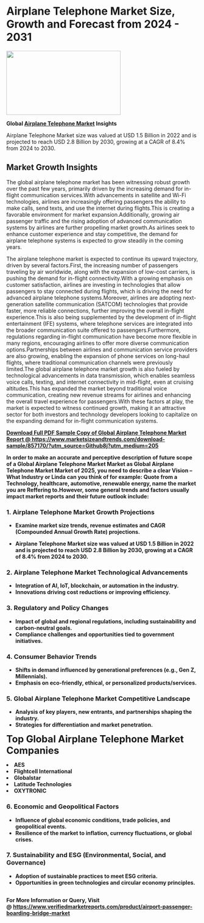 <H1>Airplane Telephone Market Size, Growth and Forecast from 2024 - 2031</H1><img class="aligncenter size-medium wp-image-584254" src="https://thirdeyenews.in/wp-content/uploads/2024/09/Global-Market-Research-300x168.jpeg" alt="" width="300" height="168" /><p><strong>Global&nbsp;<a href="https://www.marketsizeandtrends.com/download-sample/857170/?utm_source=Github8j?utm_medium=205">Airplane Telephone Market</a> Insights</strong></p><p>Airplane Telephone Market size was valued at USD 1.5 Billion in 2022 and is projected to reach USD 2.8 Billion by 2030, growing at a CAGR of 8.4% from 2024 to 2030.</p><p><h2>Market Growth Insights</h2> <p>The global airplane telephone market has been witnessing robust growth over the past few years, primarily driven by the increasing demand for in-flight communication services.With advancements in satellite and Wi-Fi technologies, airlines are increasingly offering passengers the ability to make calls, send texts, and use the internet during flights.This is creating a favorable environment for market expansion.Additionally, growing air passenger traffic and the rising adoption of advanced communication systems by airlines are further propelling market growth.As airlines seek to enhance customer experience and stay competitive, the demand for airplane telephone systems is expected to grow steadily in the coming years.</p> <p><strong><a href="#"></a></strong></p> <p>The airplane telephone market is expected to continue its upward trajectory, driven by several factors.First, the increasing number of passengers traveling by air worldwide, along with the expansion of low-cost carriers, is pushing the demand for in-flight connectivity.With a growing emphasis on customer satisfaction, airlines are investing in technologies that allow passengers to stay connected during flights, which is driving the need for advanced airplane telephone systems.Moreover, airlines are adopting next-generation satellite communication (SATCOM) technologies that provide faster, more reliable connections, further improving the overall in-flight experience.This is also being supplemented by the development of in-flight entertainment (IFE) systems, where telephone services are integrated into the broader communication suite offered to passengers.Furthermore, regulations regarding in-flight communication have become more flexible in many regions, encouraging airlines to offer more diverse communication options.Partnerships between airlines and communication service providers are also growing, enabling the expansion of phone services on long-haul flights, where traditional communication channels were previously limited.The global airplane telephone market growth is also fueled by technological advancements in data transmission, which enables seamless voice calls, texting, and internet connectivity in mid-flight, even at cruising altitudes.This has expanded the market beyond traditional voice communication, creating new revenue streams for airlines and enhancing the overall travel experience for passengers.With these factors at play, the market is expected to witness continued growth, making it an attractive sector for both investors and technology developers looking to capitalize on the expanding demand for in-flight communication systems.</p> <p><strong><a href="#"></p><p><span class=""><strong>Download Full PDF Sample Copy of Global Airplane Telephone Market Report</strong> @ <a href="https://www.marketsizeandtrends.com/download-sample/857170/?utm_source=Github8j?utm_medium=205" target="_blank">https://www.marketsizeandtrends.com/download-sample/857170/?utm_source=Github8j?utm_medium=205</a></span></p><p>In order to make an accurate and perceptive description of future scope of a Global&nbsp;Airplane Telephone Market Market as Global&nbsp;Airplane Telephone Market Market of 2025, you need to describe a clear Vision &ndash; What Industry or Linda can you think of for example: Quote from a Technology, healthcare, automotive, renewable energy, name the market you are Reffering to.However, some general trends and factors usually impact market reports and their future outlook include:</p><h3>1.&nbsp;<strong>Airplane Telephone Market Growth Projections</strong></h3><ul><li>Examine market size trends, revenue estimates and CAGR (Compounded Annual Growth Rate) projections.</li><li><p>Airplane Telephone Market size was valued at USD 1.5 Billion in 2022 and is projected to reach USD 2.8 Billion by 2030, growing at a CAGR of 8.4% from 2024 to 2030.</p></li></ul><h3>2.&nbsp;<strong>Airplane Telephone Market Technological Advancements</strong></h3><ul><li>Integration of AI, IoT, blockchain, or automation in the industry.</li><li>Innovations driving cost reductions or improving efficiency.</li></ul><h3>3.&nbsp;<strong>Regulatory and Policy Changes</strong></h3><ul><li>Impact of global and regional regulations, including sustainability and carbon-neutral goals.</li><li>Compliance challenges and opportunities tied to government initiatives.</li></ul><h3>4.&nbsp;<strong>Consumer Behavior Trends</strong></h3><ul><li>Shifts in demand influenced by generational preferences (e.g., Gen Z, Millennials).</li><li>Emphasis on eco-friendly, ethical, or personalized products/services.</li></ul><h3>5.&nbsp;<strong>Global Airplane Telephone Market Competitive Landscape</strong></h3><ul><li>Analysis of key players, new entrants, and partnerships shaping the industry.</li><li>Strategies for differentiation and market penetration.</li></ul><p data-pm-slice="1 1 []"><span style="color: inherit; font-family: inherit; font-size: 25px;">Top Global Airplane Telephone Market Companies</span></p><div class="" data-test-id=""><p><li>AES</li><li> Flightcell International</li><li> Globalstar</li><li> Latitude Technologies</li><li> OXYTRONIC</li></p></div><h3>6.&nbsp;<strong>Economic and Geopolitical Factors</strong></h3><ul><li>Influence of global economic conditions, trade policies, and geopolitical events.</li><li>Resilience of the market to inflation, currency fluctuations, or global crises.</li></ul><h3>7.&nbsp;<strong>Sustainability and ESG (Environmental, Social, and Governance)</strong></h3><ul><li>Adoption of sustainable practices to meet ESG criteria.</li><li>Opportunities in green technologies and circular economy principles.</li></ul><h2><strong style="font-size: 14px;">For More Information or Query, Visit @&nbsp;</strong><a style="background-color: #ffffff; font-size: 14px;" href="https://www.marketsizeandtrends.com/report/airplane-telephone-market/" target="_blank">https://www.verifiedmarketreports.com/product/airport-passenger-boarding-bridge-market</a></h2>